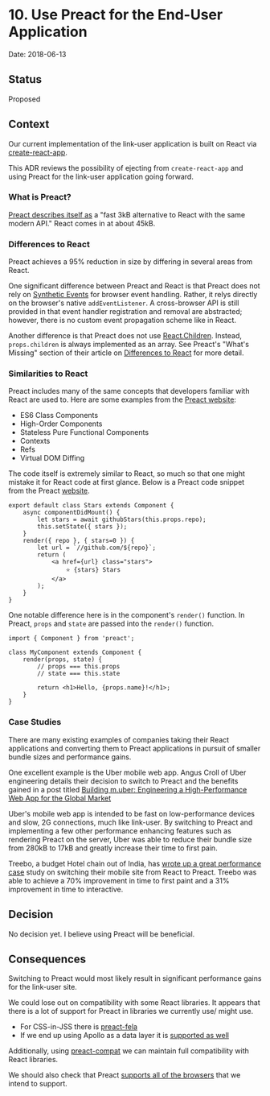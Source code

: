 # 10. Use Preact for the End-User Application

Date: 2018-06-13

## Status

Proposed

## Context

Our current implementation of the link-user application is built on React via [create-react-app](https://github.com/zendesk/link_platform/blob/master/doc/architecture/decisions/0005-create-react-app-npm-no-yarn.md).

This ADR reviews the possibility of ejecting from `create-react-app` and using Preact for the link-user application going forward.

### What is Preact?

[Preact describes itself as](https://preactjs.com/) a "fast 3kB alternative to React with the same modern API." React comes in at about 45kB.

### Differences to React

Preact achieves a 95% reduction in size by differing in several areas from React.

One significant difference between Preact and React is that Preact does not rely on [Synthetic Events](https://reactjs.org/docs/events.html) for browser event handling. Rather, it relys directly on the browser's native `addEventListener`. A cross-browser API is still provided in that event handler registration and removal are abstracted; however, there is no custom event propagation scheme like in React.

Another difference is that Preact does not use [React.Children](https://reactjs.org/docs/react-api.html#reactchildren). Instead, `props.children` is always implemented as an array. See Preact's "What's Missing" section of their article on [Differences to React](https://preactjs.com/guide/differences-to-react) for more detail.

### Similarities to React

Preact includes many of the same concepts that developers familiar with React are used to. Here are some examples from the [Preact website](https://preactjs.com/guide/differences-to-react):

- ES6 Class Components
- High-Order Components
- Stateless Pure Functional Components
- Contexts
- Refs
- Virtual DOM Diffing

The code itself is extremely similar to React, so much so that one might mistake it for React code at first glance. Below is a Preact code snippet from the Preact [website](https://preactjs.com/).

```
export default class Stars extends Component {
    async componentDidMount() {
        let stars = await githubStars(this.props.repo);
        this.setState({ stars });
    }
    render({ repo }, { stars=0 }) {
        let url = `//github.com/${repo}`;
        return (
            <a href={url} class="stars">
                ⭐️ {stars} Stars
            </a>
        );
    }
}
```

One notable difference here is in the component's `render()` function. In Preact, `props` and `state` are passed into the `render()` function.

```
import { Component } from 'preact';

class MyComponent extends Component {
    render(props, state) {
        // props === this.props
        // state === this.state

        return <h1>Hello, {props.name}!</h1>;
    }
}
```

### Case Studies

There are many existing examples of companies taking their React applications and converting them to Preact applications in pursuit of smaller bundle sizes and performance gains.

One excellent example is the Uber mobile web app. Angus Croll of Uber engineering details their decision to switch to Preact and the benefits gained in a post titled [Building m.uber: Engineering a High-Performance Web App for the Global Market](https://eng.uber.com/m-uber/)

Uber's mobile web app is intended to be fast on low-performance devices and slow, 2G connections, much like link-user. By switching to Preact and implementing a few other performance enhancing features such as rendering Preact on the server, Uber was able to reduce their bundle size from 280kB to 17kB and greatly increase their time to first pain.

Treebo, a budget Hotel chain out of India, has [wrote up a great performance case](https://medium.com/dev-channel/treebo-a-react-and-preact-progressive-web-app-performance-case-study-5e4f450d5299) study on switching their mobile site from React to Preact. Treebo was able to achieve a 70% improvement in time to first paint and a 31% improvement in time to interactive.

## Decision

No decision yet. I believe using Preact will be beneficial.

## Consequences

Switching to Preact would most likely result in significant performance gains for the link-user site.

We could lose out on compatibility with some React libraries. It appears that there is a lot of support for Preact in libraries we currently use/ might use.

- For CSS-in-JSS there is
  [preact-fela](https://github.com/rofrischmann/fela/tree/master/packages/preact-fela)
- If we end up using Apollo as a data layer it is [supported as well](https://dev-blog.apollodata.com/whats-next-for-react-apollo-4d41ba12c2cb)

Additionally, using [preact-compat](https://github.com/developit/preact-compat) we can maintain full compatibility with React libraries.

We should also check that Preact [supports all of the browsers](https://preactjs.com/about/browser-support) that we intend to support.
